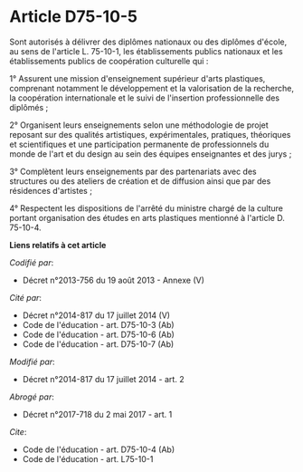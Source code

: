 # Article D75-10-5

Sont autorisés à délivrer des diplômes nationaux ou des diplômes d'école, au sens de l'article L. 75-10-1, les établissements
publics nationaux et les établissements publics de coopération culturelle qui : 

1° Assurent une mission d'enseignement supérieur d'arts plastiques, comprenant notamment le développement et la valorisation
de la recherche, la coopération internationale et le suivi de l'insertion professionnelle des diplômés ; 

2° Organisent leurs enseignements selon une méthodologie de projet reposant sur des qualités artistiques, expérimentales,
pratiques, théoriques et scientifiques et une participation permanente de professionnels du monde de l'art et du design au
sein des équipes enseignantes et des jurys ; 

3° Complètent leurs enseignements par des partenariats avec des structures ou des ateliers de création et de diffusion ainsi
que par des résidences d'artistes ; 

4° Respectent les dispositions de l'arrêté du ministre chargé de la culture portant organisation des études en arts
plastiques mentionné à l'article D. 75-10-4.

**Liens relatifs à cet article**

_Codifié par_:

  - Décret n°2013-756 du 19 août 2013 -  Annexe (V)

_Cité par_:

  - Décret n°2014-817 du 17 juillet 2014 (V)
  - Code de l'éducation - art. D75-10-3 (Ab)
  - Code de l'éducation - art. D75-10-6 (Ab)
  - Code de l'éducation - art. D75-10-7 (Ab)

_Modifié par_:

  - Décret n°2014-817 du 17 juillet 2014 - art. 2

_Abrogé par_:

  - Décret n°2017-718 du 2 mai 2017 - art. 1

_Cite_:

  - Code de l'éducation - art. D75-10-4 (Ab)
  - Code de l'éducation - art. L75-10-1

